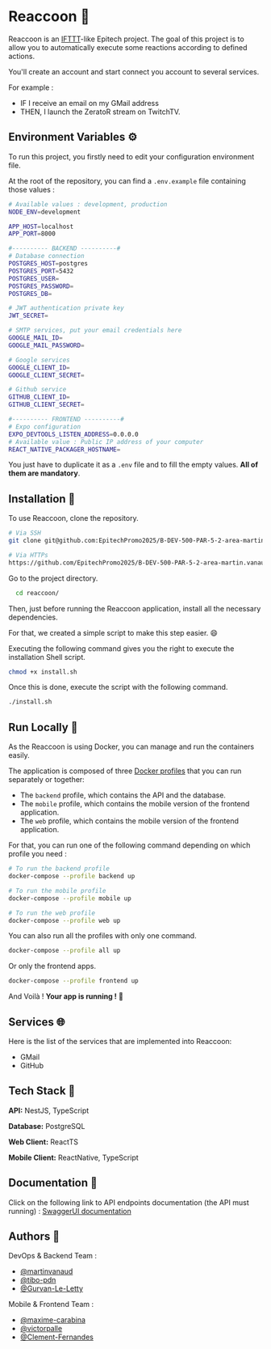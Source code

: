 # Reaccoon :raccoon:

Reaccoon is an [IFTTT](https://ifttt.com/)-like Epitech project.
The goal of this project is to allow you to automatically execute some reactions according to defined actions.

You'll create an account and start connect you account to several services.

For example :
- IF I receive an email on my GMail address
- THEN, I launch the ZeratoR stream on TwitchTV.

## Environment Variables :gear:

To run this project, you firstly need to edit your configuration environment file.

At the root of the repository, you can find a `.env.example` file containing those values :
```bash
# Available values : development, production
NODE_ENV=development

APP_HOST=localhost
APP_PORT=8000

#---------- BACKEND ----------#
# Database connection
POSTGRES_HOST=postgres
POSTGRES_PORT=5432
POSTGRES_USER=
POSTGRES_PASSWORD=
POSTGRES_DB=

# JWT authentication private key
JWT_SECRET=

# SMTP services, put your email credentials here
GOOGLE_MAIL_ID=
GOOGLE_MAIL_PASSWORD=

# Google services
GOOGLE_CLIENT_ID=
GOOGLE_CLIENT_SECRET=

# Github service
GITHUB_CLIENT_ID=
GITHUB_CLIENT_SECRET=

#---------- FRONTEND ----------#
# Expo configuration
EXPO_DEVTOOLS_LISTEN_ADDRESS=0.0.0.0
# Available value : Public IP address of your computer
REACT_NATIVE_PACKAGER_HOSTNAME=
```

You just have to duplicate it as a `.env` file and to fill the empty values. **All of them are mandatory**.

## Installation :hammer:

To use Reaccoon, clone the repository.
```bash
# Via SSH
git clone git@github.com:EpitechPromo2025/B-DEV-500-PAR-5-2-area-martin.vanaud.git reaccoon

# Via HTTPs
https://github.com/EpitechPromo2025/B-DEV-500-PAR-5-2-area-martin.vanaud.git reaccoon
```

Go to the project directory.
```bash
  cd reaccoon/
```

Then, just before running the Reaccoon application, install all the necessary dependencies.

For that, we created a simple script to make this step easier. :smile:

Executing the following command gives you the right to execute the installation Shell script.
```bash
chmod +x install.sh
```

Once this is done, execute the script with the following command.
```bash
./install.sh
```

## Run Locally :whale:

As the Reaccoon is using Docker, you can manage and run the containers easily.

The application is composed of three [Docker profiles](https://docs.docker.com/compose/profiles/) that you can run separately or together:
- The `backend` profile, which contains the API and the database.
- The `mobile` profile, which contains the mobile version of the frontend application.
- The `web` profile, which contains the mobile version of the frontend application.

For that, you can run one of the following command depending on which profile you need :
```bash
# To run the backend profile
docker-compose --profile backend up

# To run the mobile profile
docker-compose --profile mobile up

# To run the web profile
docker-compose --profile web up
```

You can also run all the profiles with only one command.
```bash
docker-compose --profile all up
```

Or only the frontend apps.
```bash
docker-compose --profile frontend up
```

And Voilà ! **Your app is running !** :tada:

## Services :globe_with_meridians:

Here is the list of the services that are implemented into Reaccoon:

- GMail
- GitHub

## Tech Stack :brain:

**API:** NestJS, TypeScript

**Database:** PostgreSQL

**Web Client:** ReactTS

**Mobile Client:** ReactNative, TypeScript

## Documentation :book:

Click on the following link to API endpoints documentation (the API must running) : [SwaggerUI documentation](http://localhost:8000/api/docs)

## Authors :busts_in_silhouette:

DevOps & Backend Team :
- [@martinvanaud](https://www.github.com/martinvanaud)
- [@tibo-pdn](https://www.github.com/tibo-pdn)
- [@Gurvan-Le-Letty](https://www.github.com/Gurvan-Le-Letty)

Mobile & Frontend Team :
- [@maxime-carabina](https://www.github.com/maxime-carabina)
- [@victorpalle](https://www.github.com/victorpalle)
- [@Clement-Fernandes](https://www.github.com/Clement-Fernandes)

